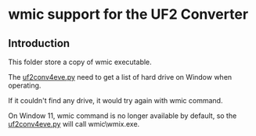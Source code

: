 # wmic support for the UF2 Converter

## Introduction
This folder store a copy of wmic executable.

The [uf2conv4eve.py](#) need to get a list of hard drive on Window when operating.

If it couldn't find any drive, it would try again with wmic command.

On Window 11, wmic command is no longer available by default, so the [uf2conv4eve.py](#) will call wmic\wmix.exe.